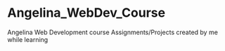 # Angelina_WebDev_Course
Angelina Web Development course Assignments/Projects created by me while learning
